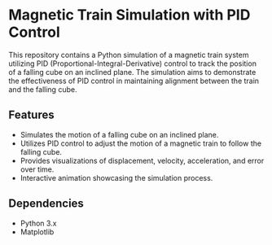 # Magnetic Train Simulation with PID Control

This repository contains a Python simulation of a magnetic train system utilizing PID (Proportional-Integral-Derivative) control to track the position of a falling cube on an inclined plane. The simulation aims to demonstrate the effectiveness of PID control in maintaining alignment between the train and the falling cube.

## Features

- Simulates the motion of a falling cube on an inclined plane.
- Utilizes PID control to adjust the motion of a magnetic train to follow the falling cube.
- Provides visualizations of displacement, velocity, acceleration, and error over time.
- Interactive animation showcasing the simulation process.

## Dependencies

- Python 3.x
- Matplotlib
